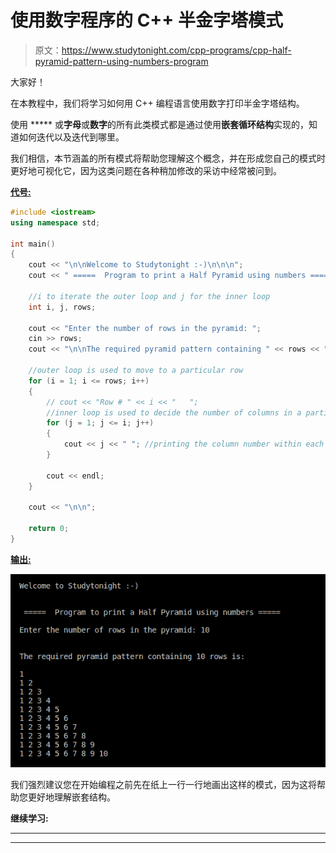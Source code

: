 # 使用数字程序的 C++ 半金字塔模式

> 原文：<https://www.studytonight.com/cpp-programs/cpp-half-pyramid-pattern-using-numbers-program>

大家好！

在本教程中，我们将学习如何用 C++ 编程语言使用数字打印半金字塔结构。

使用 ***** 或**字母**或**数字**的所有此类模式都是通过使用**嵌套循环结构**实现的，知道如何迭代以及迭代到哪里。

我们相信，本节涵盖的所有模式将帮助您理解这个概念，并在形成您自己的模式时更好地可视化它，因为这类问题在各种稍加修改的采访中经常被问到。

<u>**代号:**</u>

```cpp
#include <iostream>
using namespace std;

int main()
{
    cout << "\n\nWelcome to Studytonight :-)\n\n\n";
    cout << " =====  Program to print a Half Pyramid using numbers ===== \n\n";

    //i to iterate the outer loop and j for the inner loop
    int i, j, rows;

    cout << "Enter the number of rows in the pyramid: ";
    cin >> rows;
    cout << "\n\nThe required pyramid pattern containing " << rows << " rows is:\n\n";

    //outer loop is used to move to a particular row
    for (i = 1; i <= rows; i++)
    {
        // cout << "Row # " << i << "   ";
        //inner loop is used to decide the number of columns in a particular row
        for (j = 1; j <= i; j++)
        {
            cout << j << " "; //printing the column number within each row
        }

        cout << endl;
    }

    cout << "\n\n";

    return 0;
}
```

<u>**输出:**</u>

![C++ half pyramid using numbers](img/6991f366bd5385540f54445fecbea302.png)

我们强烈建议您在开始编程之前先在纸上一行一行地画出这样的模式，因为这将帮助您更好地理解嵌套结构。

**继续学习:**

* * *

* * *